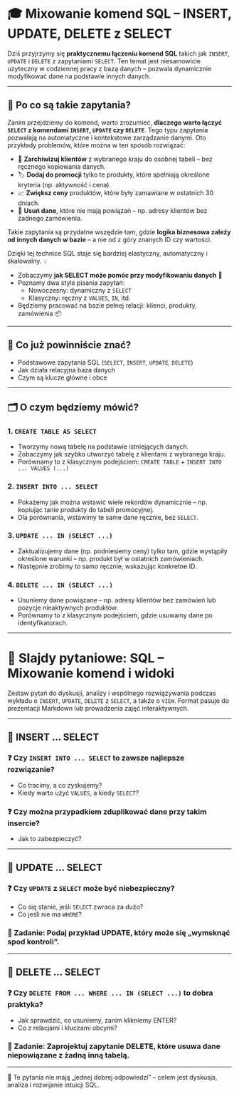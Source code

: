 # 🎓 Mixowanie komend SQL – INSERT, UPDATE, DELETE z SELECT

Dziś przyjrzymy się **praktycznemu łączeniu komend SQL** takich jak `INSERT`, `UPDATE` i `DELETE` z zapytaniami `SELECT`. Ten temat jest niesamowicie użyteczny w codziennej pracy z bazą danych – pozwala dynamicznie modyfikować dane na podstawie innych danych.

---

## 🎯 Po co są takie zapytania?

Zanim przejdziemy do komend, warto zrozumieć, **dlaczego warto łączyć `SELECT` z komendami `INSERT`, `UPDATE` czy `DELETE`**. Tego typu zapytania pozwalają na automatyczne i kontekstowe zarządzanie danymi. Oto przykłady problemów, które można w ten sposób rozwiązać:

- 🔁 **Zarchiwizuj klientów** z wybranego kraju do osobnej tabeli – bez ręcznego kopiowania danych.
- 🏷️ **Dodaj do promocji** tylko te produkty, które spełniają określone kryteria (np. aktywność i cena).
- 📈 **Zwiększ ceny** produktów, które były zamawiane w ostatnich 30 dniach.
- 🧹 **Usuń dane**, które nie mają powiązań – np. adresy klientów bez żadnego zamówienia.

Takie zapytania są przydatne wszędzie tam, gdzie **logika biznesowa zależy od innych danych w bazie** – a nie od z góry znanych ID czy wartości.

Dzięki tej technice SQL staje się bardziej elastyczny, automatyczny i skalowalny. 💡

- Zobaczymy **jak SELECT może pomóc przy modyfikowaniu danych** 🧠
- Poznamy dwa style pisania zapytań:
  - Nowoczesny: dynamiczny z `SELECT`
  - Klasyczny: ręczny z `VALUES`, `IN`, itd.
- Będziemy pracować na bazie pełnej relacji: klienci, produkty, zamówienia 📦

---

## 🧠 Co już powinniście znać?

- Podstawowe zapytania SQL (`SELECT`, `INSERT`, `UPDATE`, `DELETE`)
- Jak działa relacyjna baza danych
- Czym są klucze główne i obce

---

## 🗂️ O czym będziemy mówić?

### 1. `CREATE TABLE AS SELECT`
- Tworzymy nową tabelę na podstawie istniejących danych.
- Zobaczymy jak szybko utworzyć tabelę z klientami z wybranego kraju.
- Porównamy to z klasycznym podejściem: `CREATE TABLE` + `INSERT INTO ... VALUES (...)`

### 2. `INSERT INTO ... SELECT`
- Pokażemy jak można wstawić wiele rekordów dynamicznie – np. kopiując tanie produkty do tabeli promocyjnej.
- Dla porównania, wstawimy te same dane ręcznie, bez `SELECT`.

### 3. `UPDATE ... IN (SELECT ...)`
- Zaktualizujemy dane (np. podniesiemy ceny) tylko tam, gdzie wystąpiły określone warunki – np. produkt był w ostatnich zamówieniach.
- Następnie zrobimy to samo ręcznie, wskazując konkretne ID.

### 4. `DELETE ... IN (SELECT ...)`
- Usuniemy dane powiązane – np. adresy klientów bez zamówień lub pozycje nieaktywnych produktów.
- Porównamy to z klasycznym podejściem, gdzie usuwamy dane po identyfikatorach.

---

# 🎤 Slajdy pytaniowe: SQL – Mixowanie komend i widoki

Zestaw pytań do dyskusji, analizy i wspólnego rozwiązywania podczas wykładu o `INSERT`, `UPDATE`, `DELETE` z `SELECT`, a także o `VIEW`. Format pasuje do prezentacji Markdown lub prowadzenia zajęć interaktywnych.

---

## 🔁 INSERT ... SELECT

### ❓ Czy `INSERT INTO ... SELECT` to zawsze najlepsze rozwiązanie?
- Co tracimy, a co zyskujemy?
- Kiedy warto użyć `VALUES`, a kiedy `SELECT`?

### ❓ Czy można przypadkiem zduplikować dane przy takim insercie?
- Jak to zabezpieczyć?

---

## 🔄 UPDATE ... SELECT

### ❓ Czy `UPDATE` z `SELECT` może być niebezpieczny?
- Co się stanie, jeśli `SELECT` zwraca za dużo?
- Co jeśli nie ma `WHERE`?

### 💬 Zadanie: Podaj przykład UPDATE, który może się „wymsknąć spod kontroli”.

---

## 🧹 DELETE ... SELECT

### ❓ Czy `DELETE FROM ... WHERE ... IN (SELECT ...)` to dobra praktyka?
- Jak sprawdzić, co usuniemy, zanim klikniemy ENTER?
- Co z relacjami i kluczami obcymi?

### 💬 Zadanie: Zaprojektuj zapytanie DELETE, które usuwa dane niepowiązane z żadną inną tabelą.

---

📌 Te pytania nie mają „jednej dobrej odpowiedzi” – celem jest dyskusja, analiza i rozwijanie intuicji SQL.


